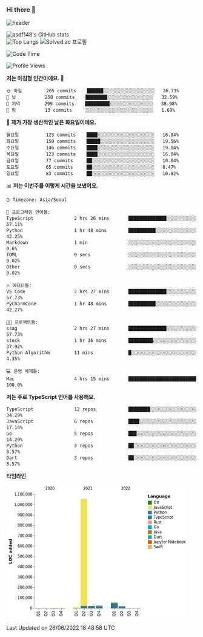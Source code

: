 ### Hi there 👋

![header](https://capsule-render.vercel.app/api?type=shark&color=gradient&height=300&section=header&text=asdf148&fontSize=90)

![asdf148's GitHub stats](https://github-readme-stats.vercel.app/api?username=asdf148&show_icons=true&theme=midnight-purple)<br>
![Top Langs](https://github-readme-stats.vercel.app/api/top-langs/?username=asdf148&layout=compact&theme=midnight-purple&langs_count=10)
![Solved.ac 프로필](http://mazassumnida.wtf/api/v2/generate_badge?boj=eldldk)

<!--
**asdf148/asdf148** is a ✨ _special_ ✨ repository because its `README.md` (this file) appears on your GitHub profile.

Here are some ideas to get you started:

- 🔭 I’m currently working on ...
- 🌱 I’m currently learning ...
- 👯 I’m looking to collaborate on ...
- 🤔 I’m looking for help with ...
- 💬 Ask me about ...
- 📫 How to reach me: ...
- 😄 Pronouns: ...
- ⚡ Fun fact: ...
-->

<!--START_SECTION:waka-->
![Code Time](http://img.shields.io/badge/Code%20Time-49%20hrs%2043%20mins-blue)

![Profile Views](http://img.shields.io/badge/Profile%20Views-1-blue)

**저는 아침형 인간이에요. 🐤** 

```text
🌞 아침         205 commits    ██████░░░░░░░░░░░░░░░░░░░   26.73% 
🌆 낮　         250 commits    ████████░░░░░░░░░░░░░░░░░   32.59% 
🌃 저녁         299 commits    █████████░░░░░░░░░░░░░░░░   38.98% 
🌙 밤　         13 commits     ░░░░░░░░░░░░░░░░░░░░░░░░░   1.69%

```
📅 **제가 가장 생산적인 날은 화요일이에요.** 

```text
월요일          123 commits    ████░░░░░░░░░░░░░░░░░░░░░   16.04% 
화요일          150 commits    █████░░░░░░░░░░░░░░░░░░░░   19.56% 
수요일          146 commits    ████░░░░░░░░░░░░░░░░░░░░░   19.04% 
목요일          123 commits    ████░░░░░░░░░░░░░░░░░░░░░   16.04% 
금요일          77 commits     ██░░░░░░░░░░░░░░░░░░░░░░░   10.04% 
토요일          65 commits     ██░░░░░░░░░░░░░░░░░░░░░░░   8.47% 
일요일          83 commits     ██░░░░░░░░░░░░░░░░░░░░░░░   10.82%

```


📊 **저는 이번주를 이렇게 시간을 보냈어요.** 

```text
⌚︎ Timezone: Asia/Seoul

💬 프로그래밍 언어들: 
TypeScript               2 hrs 26 mins       ██████████████░░░░░░░░░░░   57.11% 
Python                   1 hr 48 mins        ██████████░░░░░░░░░░░░░░░   42.25% 
Markdown                 1 min               ░░░░░░░░░░░░░░░░░░░░░░░░░   0.6% 
TOML                     0 secs              ░░░░░░░░░░░░░░░░░░░░░░░░░   0.02% 
Other                    0 secs              ░░░░░░░░░░░░░░░░░░░░░░░░░   0.02%

🔥 에디터들: 
VS Code                  2 hrs 27 mins       ██████████████░░░░░░░░░░░   57.73% 
PyCharmCore              1 hr 48 mins        ██████████░░░░░░░░░░░░░░░   42.27%

🐱‍💻 프로젝트들: 
ssag                     2 hrs 27 mins       ██████████████░░░░░░░░░░░   57.73% 
stock                    1 hr 36 mins        █████████░░░░░░░░░░░░░░░░   37.92% 
Python Algorithm         11 mins             █░░░░░░░░░░░░░░░░░░░░░░░░   4.35%

💻 운영 체제들: 
Mac                      4 hrs 15 mins       █████████████████████████   100.0%

```

**저는 주로 TypeScript 언어를 사용해요.** 

```text
TypeScript               12 repos            ████████░░░░░░░░░░░░░░░░░   34.29% 
JavaScript               6 repos             ████░░░░░░░░░░░░░░░░░░░░░   17.14% 
Go                       5 repos             ███░░░░░░░░░░░░░░░░░░░░░░   14.29% 
Python                   3 repos             ██░░░░░░░░░░░░░░░░░░░░░░░   8.57% 
Dart                     3 repos             ██░░░░░░░░░░░░░░░░░░░░░░░   8.57%

```


**타임라인**

![Chart not found](https://raw.githubusercontent.com/asdf148/asdf148/main/charts/bar_graph.png) 


 Last Updated on 26/06/2022 18:48:58 UTC
<!--END_SECTION:waka-->
